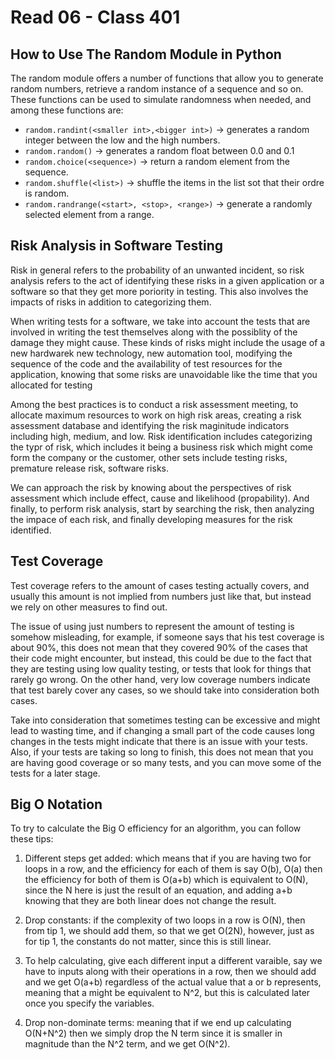 # Read 06 - Class 401

## How to Use The Random Module in Python

The random module offers a number of functions that allow you to generate random numbers, retrieve a random instance of a sequence and so on. These functions can be used to simulate randomness when needed, and among these functions are:

* `random.randint(<smaller int>,<bigger int>)` -> generates a random integer between the low and the high numbers.
* `random.random()` -> generates a random float between 0.0 and 0.1
* `random.choice(<sequence>)` -> return a random element from the sequence.
* `random.shuffle(<list>)` -> shuffle the items in the list sot that their ordre is random.
* `random.randrange(<start>, <stop>, <range>)` -> generate a randomly selected element from a range.

## Risk Analysis in Software Testing

Risk in general refers to the probability of an unwanted incident, so risk analysis refers to the act of identifying these risks in a given application or a software so that they get more poriority in testing. This also involves the impacts of risks in addition to categorizing them.

When writing tests for a software, we take into account the tests that are involved in writing the test themselves along with the possiblity of the damage they might cause. These kinds of risks might include the usage of a new hardwarek new technology, new automation tool, modifying the sequence of the code and the availability of test resources for the application, knowing that some risks are unavoidable like the time that you allocated for testing

Among the best practices is to conduct a risk assessment meeting, to allocate maximum resources to work on high risk areas, creating a risk assessment database and identifying the risk maginitude indicators including high, medium, and low. Risk identification includes categorizing the typr of risk, which includes it being a business risk which might come form the company or the customer, other sets include testing risks, premature release risk, software risks. 

We can approach the risk by knowing about the perspectives of risk assessment which include effect, cause and likelihood (propability). And finally, to perform risk analysis, start by searching the risk, then analyzing the impace of each risk, and finally developing measures for the risk identified.

## Test Coverage

Test coverage refers to the amount of cases testing actually covers, and usually this amount is not implied from numbers just like that, but instead we rely on other measures to find out.

The issue of using just numbers to represent the amount of testing is somehow misleading, for example, if someone says that his test coverage is about 90%, this does not mean that they covered 90% of the cases that their code might encounter, but instead, this could be due to the fact that they are testing using low quality testing, or tests that look for things that rarely go wrong. On the other hand, very low coverage numbers indicate that test barely cover any cases, so we should take into consideration both cases.

Take into consideration that sometimes testing can be excessive and might lead to wasting time, and if changing a small part of the code causes long changes in the tests might indicate that there is an issue with your tests. Also, if your tests are taking so long to finish, this does not mean that you are having good coverage or so many tests, and you can move some of the tests for a later stage.

## Big O Notation 

To try to calculate the Big O efficiency for an algorithm, you can follow these tips:

1. Different steps get added: which means that if you are having two for loops in a row, and the efficiency for each of them is say O(b), O(a) then the efficiency for both of them is O(a+b) which is equivalent to O(N), since the N here is just the result of an equation, and adding a+b knowing that they are both linear does not change the result.

2. Drop constants: if the complexity of two loops in a row is O(N), then from tip 1, we should add them, so that we get O(2N), however, just as for tip 1, the constants do not matter, since this is still linear.

3. To help calculating, give each different input a different varaible, say we have to inputs along with their operations in a row, then we should add and we get O(a+b) regardless of the actual value that a or b represents, meaning that a might be equivalent to N^2, but this is calculated later once you specify the variables.

4. Drop non-dominate terms: meaning that if we end up calculating O(N+N^2) then we simply drop the N term since it is smaller in magnitude than the N^2 term, and we get O(N^2).


